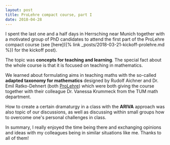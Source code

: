 ```yaml
---
layout: post
title: ProLehre compact course, part I
date: 2018-04-28
---
```

I spent the last one and a half days in Herrsching near Munich together with a motivated group of PhD candidates to attend the first part of the ProLehre compact course (see [here]({% link _posts/2018-03-21-kickoff-prolehre.md %}) for the kickoff post).

The topic was __concepts for teaching and learning__. The special fact about the whole course is that it is focused on teaching in mathematics.

We learned about formulating aims in teaching maths with the so-called __adapted taxonomy for mathematics__ designed by Rudolf Aichner and Dr. Emil Ratko-Dehnert (both [ProLehre](https:www.prolehre.tum.de)) which were both giving the course together with their colleague Dr. Vanessa Krummeck from the TUM math department.

How to create a certain dramaturgy in a class with the __ARIVA__ approach was also topic of our discussions, as well as discussing within small groups how to overcome one's personal challenges in class.

In summary, I really enjoyed the time being there and exchanging opinions and ideas with my colleagues being in similar situations like me. Thanks to all of them!

